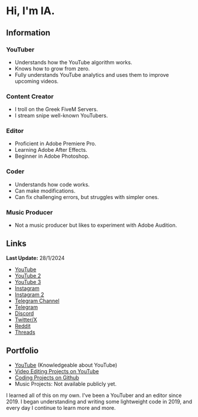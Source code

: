 # Hi, I'm IA.

## Information

### YouTuber
- Understands how the YouTube algorithm works.
- Knows how to grow from zero.
- Fully understands YouTube analytics and uses them to improve upcoming videos.

### Content Creator
- I troll on the Greek FiveM Servers.
- I stream snipe well-known YouTubers.

### Editor
- Proficient in Adobe Premiere Pro.
- Learning Adobe After Effects.
- Beginner in Adobe Photoshop.

### Coder
- Understands how code works.
- Can make modifications.
- Can fix challenging errors, but struggles with simpler ones.

### Music Producer
- Not a music producer but likes to experiment with Adobe Audition.

## Links
**Last Update:** 28/1/2024
- [YouTube](https://www.youtube.com/@IAGamingWay/)
- [YouTube 2](https://www.youtube.com/@IAGamingWay2/)
- [YouTube 3](https://www.youtube.com/@IAGamingWay3/)
- [Instagram](https://www.instagram.com/iagamingway/)
- [Instagram 2](https://www.instagram.com/iagamingwayalt)
- [Telegram Channel](https://t.me/IAsTelegram/)
- [Telegram](https://t.me/IAGamingWay/)
- [Discord](https://discord.com/invite/bdS2B6rxct/)
- [Twitter/X](https://twitter.com/iagamingway/)
- [Reddit](https://www.reddit.com/user/IAGamingWay/)
- [Threads](https://www.threads.net/@iagamingway/)

## Portfolio
- [YouTube](https://www.youtube.com/@IAGamingWay/) (Knowledgeable about YouTube)
- [Video Editing Projects on YouTube](https://www.youtube.com/@IAGamingWay/)
- [Coding Projects on Github](https://github.com/IAGamingWay)
- Music Projects: Not available publicly yet.

I learned all of this on my own. I've been a YouTuber and an editor since 2019. I began understanding and writing some lightweight code in 2019, and every day I continue to learn more and more.
